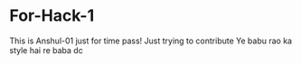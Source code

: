 # For-Hack-1
This is Anshul-01 just for time pass!
Just trying to contribute
Ye babu rao ka style hai re baba
dc
